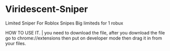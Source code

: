 # Viridescent-Sniper
Limited Sniper For Roblox Snipes Big limiteds for 1 robux


HOW TO USE IT. |  you need to download the file, after you download the file go to chrome://extensions then put on developer mode then drag it in from your files.
